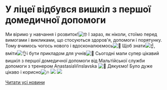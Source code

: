 # У ліцеї відбувся вишкіл з першої домедичної допомоги
Ми віримо у навчання і розвиток!![🤓](https://static.xx.fbcdn.net/images/emoji.php/v9/tb3/1/16/1f913.png)
І зараз, як ніколи, стоїмо перед вимогами і викликами, що стосуються здоров'я, допомоги і порятунку. Тому вчимось чогось нового і вдосконалюємось![💪](https://static.xx.fbcdn.net/images/emoji.php/v9/t6c/1/16/1f4aa.png)
Щоб знати![☝️](https://static.xx.fbcdn.net/images/emoji.php/v9/t40/1/16/261d.png), вміти![👌](https://static.xx.fbcdn.net/images/emoji.php/v9/t7b/1/16/1f44c.png)і бути прикладом для учнів![🤝](https://static.xx.fbcdn.net/images/emoji.php/v9/t64/1/16/1f91d.png)
Сьогодні мали супер цікавий вишкіл з першої домедичної допомоги від Мальтійської служби допомоги з тренером AnastasiaVinslavska ![👊](https://static.xx.fbcdn.net/images/emoji.php/v9/t79/1/16/1f44a.png)
Дякуємо! Було дуже цікаво і корисно![🔥](https://static.xx.fbcdn.net/images/emoji.php/v9/t50/1/16/1f525.png)
![](/images/у-ліцеї-відбувся-вишкіл-з-першої-домедичної-допомоги/перша-допомога1.jpg)
![](/images/у-ліцеї-відбувся-вишкіл-з-першої-домедичної-допомоги/перша-допомога-2.jpg)

[Читати усі новини](/news)


